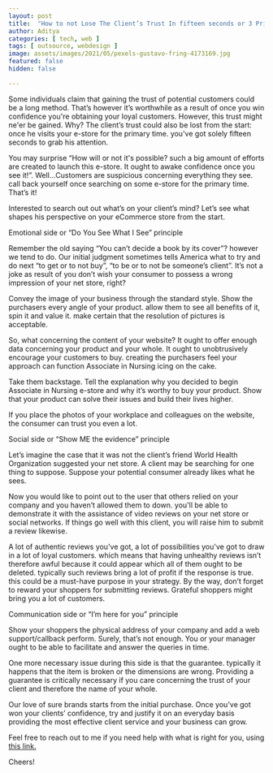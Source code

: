 ```yaml
---
layout: post
title:  "How to not Lose The Client’s Trust In fifteen seconds or 3 Principles of Evil"
author: Aditya
categories: [ tech, web ]
tags: [ outsource, webdesign ]
image: assets/images/2021/05/pexels-gustavo-fring-4173169.jpg
featured: false
hidden: false

---
```


Some individuals claim that gaining the trust of potential customers could be a long method. That’s however it’s worthwhile as a result of once you win confidence you're obtaining your loyal customers. However, this trust might ne'er be gained. Why? The client’s trust could also be lost from the start: once he visits your e-store for the primary time. you've got solely fifteen seconds to grab his attention.

You may surprise “How will or not it's possible? such a big amount of efforts are created to launch this e-store. It ought to awake confidence once you see it!”. Well…Сustomers are suspicious concerning everything they see. call back yourself once searching on some e-store for the primary time. That’s it!

Interested to search out out what’s on your client’s mind? Let’s see what shapes his perspective on your eCommerce store from the start.

Emotional side or “Do You See What I See” principle

Remember the old saying “You can’t decide a book by its cover”? however we tend to do. Our initial judgment sometimes tells America what to try and do next “to get or to not buy”, “to be or to not be someone’s client”. It’s not a joke as result of you don’t wish your consumer to possess a wrong impression of your net store, right?

Convey the image of your business through the standard style. Show the purchasers every angle of your product. allow them to see all benefits of it, spin it and value it. make certain that the resolution of pictures is acceptable.

So, what concerning the content of your website? It ought to offer enough data concerning your product and your whole. It ought to unobtrusively encourage your customers to buy. creating the purchasers feel your approach can function Associate in Nursing icing on the cake.

Take them backstage. Tell the explanation why you decided to begin Associate in Nursing e-store and why it’s worthy to buy your product. Show that your product can solve their issues and build their lives higher.

If you place the photos of your workplace and colleagues on the website, the consumer can trust you even a lot.

Social side or “Show ME the evidence” principle

Let’s imagine the case that it was not the client’s friend World Health Organization suggested your net store. A client may be searching for one thing to suppose. Suppose your potential consumer already likes what he sees.

Now you would like to point out to the user that others relied on your company and you haven’t allowed them to down. you'll be able to demonstrate it with the assistance of video reviews on your net store or social networks. If things go well with this client, you will raise him to submit a review likewise.

A lot of authentic reviews you've got, a lot of possibilities you've got to draw in a lot of loyal customers. which means that having unhealthy reviews isn’t therefore awful because it could appear which all of them ought to be deleted. typically such reviews bring a lot of profit if the response is true. this could be a must-have purpose in your strategy. By the way, don’t forget to reward your shoppers for submitting reviews. Grateful shoppers might bring you a lot of customers.

Communication side or “I’m here for you” principle

Show your shoppers the physical address of your company and add a web support/callback perform. Surely, that’s not enough. You or your manager ought to be able to facilitate and answer the queries in time.

One more necessary issue during this side is that the guarantee. typically it happens that the item is broken or the dimensions are wrong. Providing a guarantee is critically necessary if you care concerning the trust of your client and therefore the name of your whole.

Our love of sure brands starts from the initial purchase. Once you've got won your clients’ confidence, try and justify it on an everyday basis providing the most effective client service and your business can grow.



Feel free to reach out to me if you need help with what is right for you, using <a href="https://www.calendly.com/ahyconsulting/book" target="\_blank">this link.</a>

Cheers!
